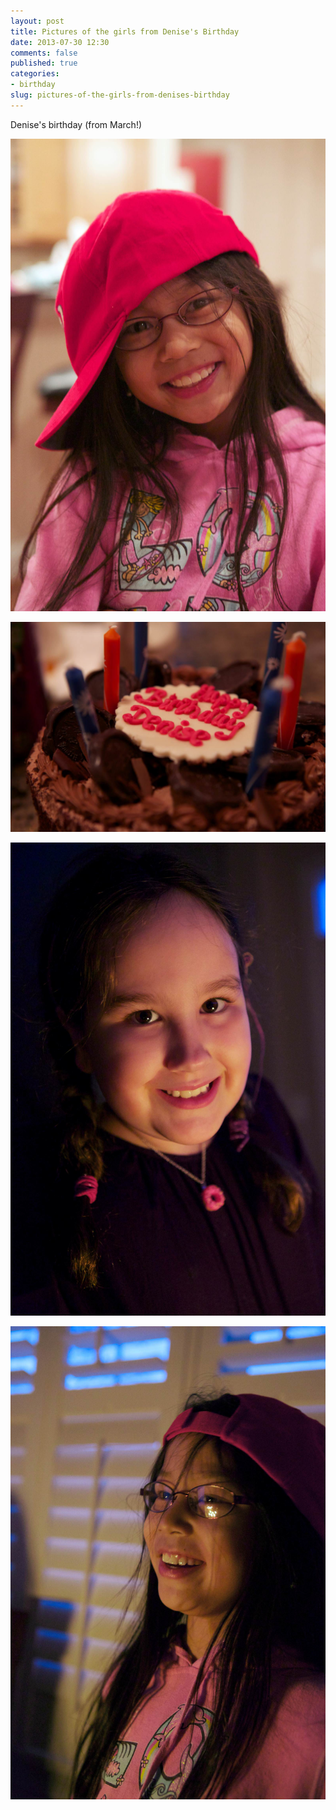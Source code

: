 ```yaml
---
layout: post
title: Pictures of the girls from Denise's Birthday
date: 2013-07-30 12:30
comments: false
published: true
categories:
- birthday
slug: pictures-of-the-girls-from-denises-birthday
---
```

Denise's birthday (from March!)

![Denise birthday](/assets/images/2013/2013-03-21/denise-birthday-2013-03-21-at-18-28-47.jpg)

![Denise birthday](/assets/images/2013/2013-03-21/denise-birthday-2013-03-21-at-18-29-17.jpg)

![Denise birthday](/assets/images/2013/2013-03-21/denise-birthday-2013-03-21-at-18-31-32.jpg)

![Denise birthday](/assets/images/2013/2013-03-21/denise-birthday-2013-03-21-at-18-31-43.jpg)
